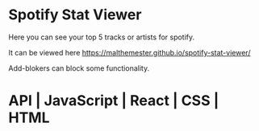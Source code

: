 # Spotify Stat Viewer

Here you can see your top 5 tracks or artists for spotify.

It can be viewed here https://malthemester.github.io/spotify-stat-viewer/

Add-blokers can block some functionality.

# API | JavaScript | React | CSS | HTML
